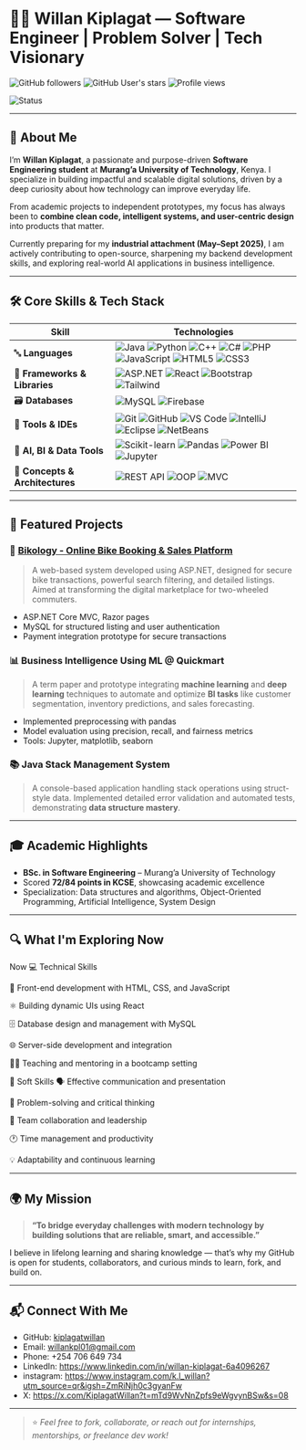 # 👨‍💻 Willan Kiplagat — Software Engineer | Problem Solver | Tech Visionary

![GitHub followers](https://img.shields.io/github/followers/kiplagatwillan?label=Follow&style=social)
![GitHub User's stars](https://img.shields.io/github/stars/kiplagatwillan?style=social)
![Profile views](https://komarev.com/ghpvc/?username=kiplagatwillan&label=Profile%20views&color=0e75b6&style=flat)

![Status](https://img.shields.io/badge/Industrial%20Attachment-May--Sept%202025-informational)

---

## 🚀 About Me

I’m **Willan Kiplagat**, a passionate and purpose-driven **Software Engineering student** at **Murang’a University of Technology**, Kenya. I specialize in building impactful and scalable digital solutions, driven by a deep curiosity about how technology can improve everyday life.

From academic projects to independent prototypes, my focus has always been to **combine clean code, intelligent systems, and user-centric design** into products that matter.

Currently preparing for my **industrial attachment (May–Sept 2025)**, I am actively contributing to open-source, sharpening my backend development skills, and exploring real-world AI applications in business intelligence.

---

## 🛠️ Core Skills & Tech Stack

| **Skill**                   | **Technologies** |
|----------------------------|------------------|
| 🔤 **Languages**            | ![Java](https://img.shields.io/badge/Java-%23ED8B00.svg?style=for-the-badge&logo=java&logoColor=white) ![Python](https://img.shields.io/badge/Python-%233776AB.svg?style=for-the-badge&logo=python&logoColor=white) ![C++](https://img.shields.io/badge/C%2B%2B-%2300599C.svg?style=for-the-badge&logo=c%2B%2B&logoColor=white) ![C#](https://img.shields.io/badge/C%23-%23239120.svg?style=for-the-badge&logo=c-sharp&logoColor=white) ![PHP](https://img.shields.io/badge/PHP-%23777BB4.svg?style=for-the-badge&logo=php&logoColor=white) ![JavaScript](https://img.shields.io/badge/JavaScript-%23F7DF1E.svg?style=for-the-badge&logo=javascript&logoColor=black) ![HTML5](https://img.shields.io/badge/HTML5-%23E34F26.svg?style=for-the-badge&logo=html5&logoColor=white) ![CSS3](https://img.shields.io/badge/CSS3-%231572B6.svg?style=for-the-badge&logo=css3&logoColor=white) |
| 🧱 **Frameworks & Libraries** | ![ASP.NET](https://img.shields.io/badge/ASP.NET-512BD4?style=for-the-badge&logo=.net&logoColor=white) ![React](https://img.shields.io/badge/React-%2361DAFB.svg?style=for-the-badge&logo=react&logoColor=black) ![Bootstrap](https://img.shields.io/badge/Bootstrap-%237952B3.svg?style=for-the-badge&logo=bootstrap&logoColor=white) ![Tailwind](https://img.shields.io/badge/Tailwind_CSS-%2306B6D4.svg?style=for-the-badge&logo=tailwind-css&logoColor=white) |
| 🗃️ **Databases**            | ![MySQL](https://img.shields.io/badge/MySQL-%2300f.svg?style=for-the-badge&logo=mysql&logoColor=white) ![Firebase](https://img.shields.io/badge/Firebase-%23039BE5.svg?style=for-the-badge&logo=firebase) |
| 🧰 **Tools & IDEs**         | ![Git](https://img.shields.io/badge/Git-%23F05033.svg?style=for-the-badge&logo=git&logoColor=white) ![GitHub](https://img.shields.io/badge/GitHub-%23121011.svg?style=for-the-badge&logo=github&logoColor=white) ![VS Code](https://img.shields.io/badge/VS%20Code-%23007ACC.svg?style=for-the-badge&logo=visual-studio-code&logoColor=white) ![IntelliJ](https://img.shields.io/badge/IntelliJ_IDEA-%23000000.svg?style=for-the-badge&logo=intellij-idea&logoColor=white) ![Eclipse](https://img.shields.io/badge/Eclipse-2C2255?style=for-the-badge&logo=eclipse&logoColor=white) ![NetBeans](https://img.shields.io/badge/NetBeans-1B6AC6.svg?style=for-the-badge&logo=apache-netbeans-ide&logoColor=white) |
| 🤖 **AI, BI & Data Tools**  | ![Scikit-learn](https://img.shields.io/badge/scikit--learn-F7931E.svg?style=for-the-badge&logo=scikit-learn&logoColor=white) ![Pandas](https://img.shields.io/badge/Pandas-150458.svg?style=for-the-badge&logo=pandas&logoColor=white) ![Power BI](https://img.shields.io/badge/Power_BI-F2C811.svg?style=for-the-badge&logo=power-bi&logoColor=black) ![Jupyter](https://img.shields.io/badge/Jupyter-F37626.svg?style=for-the-badge&logo=jupyter&logoColor=white) |
| 🧠 **Concepts & Architectures** | ![REST API](https://img.shields.io/badge/REST%20API-%23007ACC.svg?style=for-the-badge&logo=api&logoColor=white) ![OOP](https://img.shields.io/badge/OOP-Principles-%234285F4?style=for-the-badge) ![MVC](https://img.shields.io/badge/MVC-Architecture-blueviolet?style=for-the-badge) |

---

## 📂 Featured Projects

### 🔧 [Bikology - Online Bike Booking & Sales Platform](https://github.com/kiplagatwillan/bikology)
> A web-based system developed using ASP.NET, designed for secure bike transactions, powerful search filtering, and detailed listings. Aimed at transforming the digital marketplace for two-wheeled commuters.

- ASP.NET Core MVC, Razor pages  
- MySQL for structured listing and user authentication  
- Payment integration prototype for secure transactions  

### 📊 Business Intelligence Using ML @ Quickmart
> A term paper and prototype integrating **machine learning** and **deep learning** techniques to automate and optimize **BI tasks** like customer segmentation, inventory predictions, and sales forecasting.

- Implemented preprocessing with pandas  
- Model evaluation using precision, recall, and fairness metrics  
- Tools: Jupyter, matplotlib, seaborn  

### 📚 Java Stack Management System
> A console-based application handling stack operations using struct-style data. Implemented detailed error validation and automated tests, demonstrating **data structure mastery**.

---

## 🎓 Academic Highlights

- **BSc. in Software Engineering** – Murang’a University of Technology  
- Scored **72/84 points in KCSE**, showcasing academic excellence  
- Specialization: Data structures and algorithms, Object-Oriented Programming, Artificial Intelligence, System Design

---

## 🔍 What I'm Exploring Now
Now
💻 Technical Skills
 
 🎨 Front-end development with HTML, CSS, and JavaScript

⚛️ Building dynamic UIs using React

🗄️ Database design and management with MySQL

🌐 Server-side development and integration

👨‍🏫 Teaching and mentoring in a bootcamp setting

🤝 Soft Skills
🗣️ Effective communication and presentation

🧠 Problem-solving and critical thinking

👥 Team collaboration and leadership

🕐 Time management and productivity

💡 Adaptability and continuous learning

  

---

## 🌍 My Mission

> **“To bridge everyday challenges with modern technology by building solutions that are reliable, smart, and accessible.”**

I believe in lifelong learning and sharing knowledge — that’s why my GitHub is open for students, collaborators, and curious minds to learn, fork, and build on.

---

## 📬 Connect With Me

- GitHub: [kiplagatwillan](https://github.com/kiplagatwillan)  
- Email: willankpl01@gmail.com  
- Phone: +254 706 649 734  
- LinkedIn: https://www.linkedin.com/in/willan-kiplagat-6a4096267
- instagram: https://www.instagram.com/k.l_willan?utm_source=qr&igsh=ZmRiNjh0c3gyanFw
- X: https://x.com/KiplagatWillan?t=mTd9WvNnZpfs9eWgvynBSw&s=08 

---

> ⭐ *Feel free to fork, collaborate, or reach out for internships, mentorships, or freelance dev work!*
